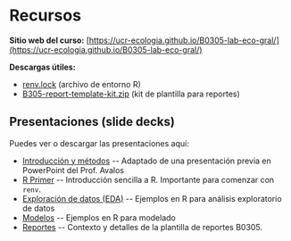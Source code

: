 # Recursos

**Sitio web del curso:** [https://ucr-ecologia.github.io/B0305-lab-eco-gral/](https://ucr-ecologia.github.io/B0305-lab-eco-gral/)

**Descargas útiles:**

- [renv.lock](https://ucr-ecologia.github.io/B0305-lab-eco-gral/renv.lock) (archivo de entorno R)
- [B305-report-template-kit.zip](https://ucr-ecologia.github.io/B0305-lab-eco-gral/B305-report-template-kit.zip) (kit de plantilla para reportes)

## Presentaciones (slide decks)

Puedes ver o descargar las presentaciones aquí:

- [Introducción y métodos](https://ucr-ecologia.github.io/B0305-lab-eco-gral/2025/lessons/intro_and_methods/slides.html) -- Adaptado de una presentación previa en PowerPoint del Prof. Avalos
- [R Primer](https://ucr-ecologia.github.io/B0305-lab-eco-gral/2025/lessons/r_primer/slides.html) -- Introducción sencilla a R. Importante para comenzar con `renv`.
- [Exploración de datos (EDA)](https://ucr-ecologia.github.io/B0305-lab-eco-gral/2025/lessons/eda/slides.html) -- Ejemplos en R para análisis exploratorio de datos
- [Modelos](https://ucr-ecologia.github.io/B0305-lab-eco-gral/2025/lessons/model/slides.html) -- Ejemplos en R para modelado
- [Reportes](https://ucr-ecologia.github.io/B0305-lab-eco-gral/2025/lessons/report/slides.html) -- Contexto y detalles de la plantilla de reportes B0305.

